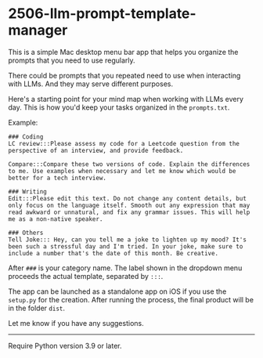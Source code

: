# 2506-llm-prompt-template-manager
This is a simple Mac desktop menu bar app that helps you organize the prompts that you need to use regularly.

There could be prompts that you repeated need to use when interacting with LLMs. And they may serve different purposes. 

Here's a starting point for your mind map when working with LLMs every day. This is how you'd keep your tasks organized in the `prompts.txt`.

Example:
```
### Coding
LC review:::Please assess my code for a Leetcode question from the perspective of an interview, and provide feedback.

Compare:::Compare these two versions of code. Explain the differences to me. Use examples when necessary and let me know which would be better for a tech interview.

### Writing
Edit:::Please edit this text. Do not change any content details, but only focus on the language itself. Smooth out any expression that may read awkward or unnatural, and fix any grammar issues. This will help me as a non-native speaker.

### Others
Tell Joke::: Hey, can you tell me a joke to lighten up my mood? It's been such a stressful day and I'm tried. In your joke, make sure to include a number that's the date of this month. Be creative.
```
After `###` is your category name. The label shown in the dropdown menu proceeds the actual template, separated by `:::`.

The app can be launched as a standalone app on iOS if you use the `setup.py` for the creation. After running the process, the final product will be in the folder `dist`.

Let me know if you have any suggestions.

---
Require Python version 3.9 or later.
